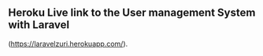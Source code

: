 


## Heroku Live link to the User management System with Laravel

(https://laravelzuri.herokuapp.com/).
